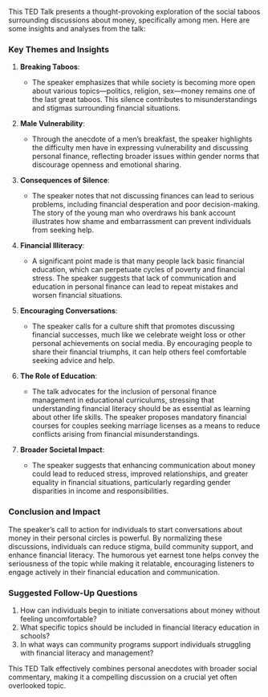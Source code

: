 This TED Talk presents a thought-provoking exploration of the social taboos surrounding discussions about money, specifically among men. Here are some insights and analyses from the talk:

### Key Themes and Insights

1. **Breaking Taboos**:
   - The speaker emphasizes that while society is becoming more open about various topics—politics, religion, sex—money remains one of the last great taboos. This silence contributes to misunderstandings and stigmas surrounding financial situations.

2. **Male Vulnerability**:
   - Through the anecdote of a men’s breakfast, the speaker highlights the difficulty men have in expressing vulnerability and discussing personal finance, reflecting broader issues within gender norms that discourage openness and emotional sharing.

3. **Consequences of Silence**:
   - The speaker notes that not discussing finances can lead to serious problems, including financial desperation and poor decision-making. The story of the young man who overdraws his bank account illustrates how shame and embarrassment can prevent individuals from seeking help.

4. **Financial Illiteracy**:
   - A significant point made is that many people lack basic financial education, which can perpetuate cycles of poverty and financial stress. The speaker suggests that lack of communication and education in personal finance can lead to repeat mistakes and worsen financial situations.

5. **Encouraging Conversations**:
   - The speaker calls for a culture shift that promotes discussing financial successes, much like we celebrate weight loss or other personal achievements on social media. By encouraging people to share their financial triumphs, it can help others feel comfortable seeking advice and help.

6. **The Role of Education**:
   - The talk advocates for the inclusion of personal finance management in educational curriculums, stressing that understanding financial literacy should be as essential as learning about other life skills. The speaker proposes mandatory financial courses for couples seeking marriage licenses as a means to reduce conflicts arising from financial misunderstandings.

7. **Broader Societal Impact**:
   - The speaker suggests that enhancing communication about money could lead to reduced stress, improved relationships, and greater equality in financial situations, particularly regarding gender disparities in income and responsibilities.

### Conclusion and Impact

The speaker’s call to action for individuals to start conversations about money in their personal circles is powerful. By normalizing these discussions, individuals can reduce stigma, build community support, and enhance financial literacy. The humorous yet earnest tone helps convey the seriousness of the topic while making it relatable, encouraging listeners to engage actively in their financial education and communication.

### Suggested Follow-Up Questions

1. How can individuals begin to initiate conversations about money without feeling uncomfortable?
2. What specific topics should be included in financial literacy education in schools?
3. In what ways can community programs support individuals struggling with financial literacy and management?

This TED Talk effectively combines personal anecdotes with broader social commentary, making it a compelling discussion on a crucial yet often overlooked topic.